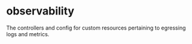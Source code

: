 # observability
The controllers and config for custom resources pertaining to egressing logs and metrics.
